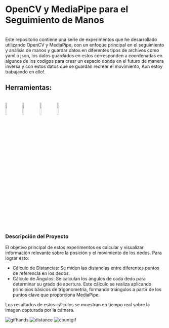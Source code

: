 <h1>OpenCV y MediaPipe para el Seguimiento de Manos</h1><br>
Este repositorio contiene una serie de experimentos que he desarrollado utilizando OpenCV y MediaPipe, con un enfoque principal en el seguimiento y análisis de manos y guardar datos en diferentes tipos de archivos como yaml o json, los datos guardados en estos corresponden a coordenadas en algunos de los codigos para crear un espacio donde en el futuro de manera inversa y con estos datos que se guardan recrear el movimiento, Aun estoy trabajando en ello!.<br>
<h2>Herramientas:</h2> <br>
 <img src="https://github.com/user-attachments/assets/12e3aa8a-4d5c-4f32-8e27-1e3cd02edf1d" width="10%"/>
 <img src="https://github.com/user-attachments/assets/3a93cbae-1963-4aab-aac4-0d7c8e9cf310" width="10%" /> 
 <img src="https://github.com/user-attachments/assets/adccb22d-1163-4c1a-9ae2-0b6174a4df08" width="10%"/>
 <img src="https://github.com/user-attachments/assets/1e43db4e-6ee7-42f6-9686-458d7713820a" width="10%" />
<br>
<h3>Descripción del Proyecto</h3>
El objetivo principal de estos experimentos es calcular y visualizar información relevante sobre la posición y el movimiento de los dedos. Para lograr esto:
<ul>
    <li>Cálculo de Distancias: Se miden las distancias entre diferentes puntos de referencia en los dedos.</li>
    <li>Cálculo de Ángulos: Se calculan los ángulos de cada dedo para determinar su grado de apertura. Este cálculo se realiza aplicando principios básicos de trigonometría, formando triángulos a partir de los puntos clave que proporciona MediaPipe.</li>
  </ul>


Los resultados de estos cálculos se muestran en tiempo real sobre la imagen capturada por la cámara.



![gifhands](https://github.com/user-attachments/assets/026bd074-a1bf-4fde-8dbe-4a710bbcecd9)
![distance](https://github.com/user-attachments/assets/bbab5c14-ffdf-4439-a9b1-be2528ed6262)
![countgif](https://github.com/user-attachments/assets/f9d1e8ce-5f3f-41b3-9a61-bfb7aa148411)
